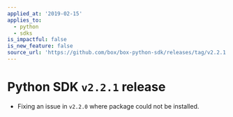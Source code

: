 ```yaml
---
applied_at: '2019-02-15'
applies_to:
  - python
  - sdks
is_impactful: false
is_new_feature: false
source_url: 'https://github.com/box/box-python-sdk/releases/tag/v2.2.1'
---
```

# Python SDK `v2.2.1` release

* Fixing an issue in `v2.2.0` where package could not be installed.
